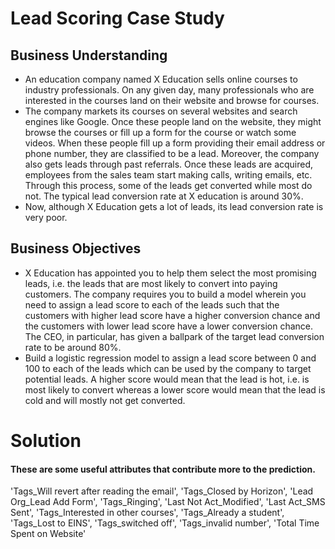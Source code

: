 # Lead Scoring Case Study 
## Business Understanding 
* An education company named X Education sells online courses to industry professionals. On any given day, many professionals who are interested in the courses land on their website and browse for courses. 
* The company markets its courses on several websites and search engines like Google. Once these people land on the website, they might browse the courses or fill up a form for the course or watch some videos. When these people fill up a form providing their email address or phone number, they are classified to be a lead. Moreover, the company also gets leads through past referrals. Once these leads are acquired, employees from the sales team start making calls, writing emails, etc. Through this process, some of the leads get converted while most do not. The typical lead conversion rate at X education is around 30%. 
* Now, although X Education gets a lot of leads, its lead conversion rate is very poor. 

## Business Objectives 
* X Education has appointed you to help them select the most promising leads, i.e. the leads that are most likely to convert into paying customers. The company requires you to build a model wherein you need to assign a lead score to each of the leads such that the customers with higher lead score have a higher conversion chance and the customers with lower lead score have a lower conversion chance. The CEO, in particular, has given a ballpark of the target lead conversion rate to be around 80%.
* Build a logistic regression model to assign a lead score between 0 and 100 to each of the leads which can be used by the company to target potential leads. A higher score would mean that the lead is hot, i.e. is most likely to convert whereas a lower score would mean that the lead is cold and will mostly not get converted.

# Solution 
#### These are some useful attributes that contribute more to the prediction.
'Tags_Will revert after reading the email',
'Tags_Closed by Horizon',
'Lead Org_Lead Add Form',
'Tags_Ringing',
'Last Not Act_Modified',
'Last Act_SMS Sent',
'Tags_Interested in other courses',
'Tags_Already a student',
'Tags_Lost to EINS',
'Tags_switched off',
'Tags_invalid number',
'Total Time Spent on Website'

